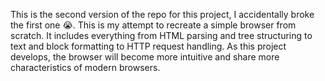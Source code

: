 This is the second version of the repo for this project, I accidentally broke the first one 😭. This is my attempt to recreate a simple browser from scratch. It includes everything from HTML parsing and tree structuring to text and block formatting to HTTP request handling. As this project develops, the browser will become more intuitive and share more characteristics of modern browsers.
